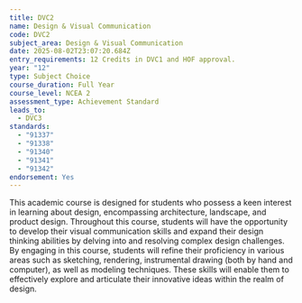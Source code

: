 ```yaml
---
title: DVC2
name: Design & Visual Communication
code: DVC2
subject_area: Design & Visual Communication
date: 2025-08-02T23:07:20.684Z
entry_requirements: 12 Credits in DVC1 and HOF approval.
year: "12"
type: Subject Choice
course_duration: Full Year
course_level: NCEA 2
assessment_type: Achievement Standard
leads_to:
  - DVC3
standards:
  - "91337"
  - "91338"
  - "91340"
  - "91341"
  - "91342"
endorsement: Yes
---
```

This academic course is designed for students who possess a keen interest in learning about design, encompassing architecture, landscape, and product design. Throughout this course, students will have the opportunity to develop their visual communication skills and expand their design thinking abilities by delving into and resolving complex design challenges. By engaging in this course, students will refine their proficiency in various areas such as sketching, rendering, instrumental drawing (both by hand and computer), as well as modeling techniques. These skills will enable them to effectively explore and articulate their innovative ideas within the realm of design.
